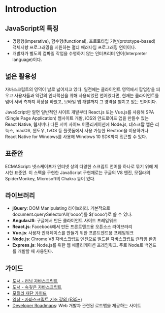 # Introduction

## JavaScript의 특징

* 명령형(imperative), 함수형(functional), 프로토타입 기반(prototype-based) 객체지향 프로그래밍을 지원하는 멀티 패러다임 프로그래밍 언어이다.
* 개발자가 별도의 컴파일 작업을 수행하지 않는 인터프리터 언어(Interpreter language)이다.

## 넓은 활용성

자바스크립트의 영역이 날로 넓어지고 있다. 일전에는 클라이언트 영역에서 팝업창을 띄우고 사용자들과 약간의 인터랙션을 위해 사용되었던 언어였다면, 현재는 클라이언트를 넘어 서버 측까지 확장을 하였고, 모바일 앱 개발까지 그 영역을 뻗치고 있는 언어이다.

JavaScript만 알면 일반적인 사이트 개발부터 React.js 또는 Vue.js를 사용해 SPA (Single Page Application) 웹사이트 개발, iOS와 안드로이드 앱을 만들수 있는 React Native, 웹서버나 다른 서버 사이드 어플리케이션에 Node.js, 데스크탑 앱은 리눅스, macOS, 윈도우, tvOS 등 플랫폼에서 사용 가능한 Electron을 이용하거나 React Native for Windows를 사용해 Windows 10 SDK까지 접근할 수 있다.

## 표준안

ECMAScript: 넷스케이프가 인터넷 상의 다양한 스크립트 언어를 하나로 묶기 위해 제시한 표준안. 이 스펙을 구현한 JavaScript 구현체로는 구글의 V8 엔진, 모질라의 SpiderMonkey, Microsoft의 Chakra 등이 있다.

## 라이브러리

* **jQuery**: DOM Manipulating 라이브러리. 기본적으로 document.querySelectorAll('oooo')를 $('oooo')로 쓸 수 있다.
* **AngularJS**: 구글에서 만든 클라이언트 사이드 프레임워크
* **React.js**: Facebook에서 만든 프론트엔드용 오픈소스 라이브러리
* **Vue.js**: 사용자 인터페이스를 만들기 위한 프론트엔드용 프레임워크
* **Node.js**: Chrome V8 자바스크립트 엔진으로 빌드된 자바스크립트 런타임 환경
* **Express.js**: Node.js를 위한 웹 애플리케이션 프레임워크. 주로 Node로 백엔드를 개발할 때 사용된다.

## 가이드

* [도서 - 러닝 자바스크립트](http://www.kyobobook.co.kr/product/detailViewKor.laf?ejkGb=KOR\&mallGb=KOR\&barcode=9788968483387\&orderClick=LAz\&Kc=)
* [도서 - 속깊은 자바스크립트](http://www.yes24.com/24/Goods/33262509?Acode=101)
* [모질라 재단 가이드](https://developer.mozilla.org/en-US/docs/Web/JavaScript)
* [영상 - 자바스크립트 기초 강의 (ES5+)](https://www.youtube.com/playlist?list=PLv2d7VI9OotTVOL4QmPfvJWPJvkmv6h-2)
* [Developer Roadmaps](https://roadmap.sh): Web 개발과 관련된 로드맵을 제공하는 사이트
